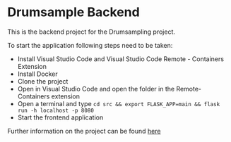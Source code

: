 # Drumsample Backend

This is the backend project for the Drumsampling project.

To start the application following steps need to be taken:
- Install Visual Studio Code and Visual Studio Code Remote - Containers Extension
- Install Docker
- Clone the project
- Open in Visual Studio Code and open the folder in the Remote-Containers extension
- Open a terminal and type `cd src && export FLASK_APP=main && flask run -h localhost -p 8080`
- Start the frontend application

Further information on the project can be found [here](TODO)
